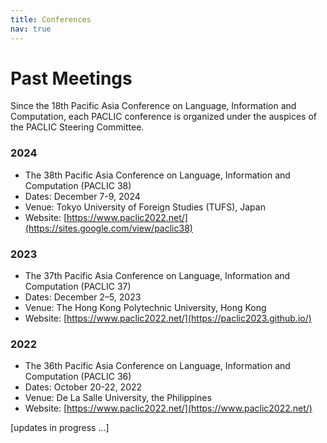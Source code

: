 ```yaml
---
title: Conferences
nav: true
---
```

# Past Meetings

Since the 18th Pacific Asia Conference on Language, Information and Computation, each PACLIC conference is organized under the auspices of the PACLIC Steering Committee.

### 2024
 - The 38th Pacific Asia Conference on Language, Information and Computation (PACLIC 38)
 - Dates: December 7-9, 2024
 - Venue: Tokyo University of Foreign Studies (TUFS), Japan
 - Website: [https://www.paclic2022.net/](https://sites.google.com/view/paclic38)
   
### 2023
 - The 37th Pacific Asia Conference on Language, Information and Computation (PACLIC 37)
 - Dates: December 2–5, 2023
 - Venue: The Hong Kong Polytechnic University, Hong Kong
 - Website: [https://www.paclic2022.net/](https://paclic2023.github.io/)
   
### 2022
 - The 36th Pacific Asia Conference on Language, Information and Computation (PACLIC 36)
 - Dates: October 20-22, 2022
 - Venue: De La Salle University, the Philippines
 - Website: [https://www.paclic2022.net/](https://www.paclic2022.net/)

[updates in progress ...]
